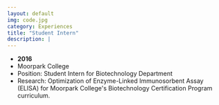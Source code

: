 ```yaml
---
layout: default
img: code.jpg
category: Experiences
title: "Student Intern"
description: |
---
```


* __2016__
* Moorpark College
* Position: Student Intern for Biotechnology Department
* Research: Optimization of Enzyme-Linked Immunosorbent Assay (ELISA) for Moorpark College's Biotechnology Certification Program curriculum.
